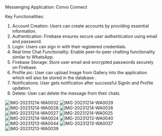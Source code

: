 Messenging Application: Convo Connect

Key Functionalities:
1. Account Creation: Users can create accounts by providing essential information.
2. Authentication: Firebase ensures secure user authentication using email and password.
3. Login: Users can sign in with their registered credentials.
4. Real time Chat Functionality: Enable peer-to-peer chatting functionality similar to WhatsApp.
5. Firebase Storage: Store user email and encrypted passwords securely on Firebase.
6. Profile pic: User can upload Image from Gallery into the application which will also be   stored in the database .
7. Notifications: User gets notification after successful SignIn and Profile updation.
8. Delete: User can delete the message from their chats.

![IMG-20231214-WA0032](https://github.com/pvrPranavRathi/ConvoConnect/assets/99244980/ea396ec6-2dd5-43b2-8919-bc6625f85717)
![IMG-20231214-WA0029](https://github.com/pvrPranavRathi/ConvoConnect/assets/99244980/ce3f7980-586e-42db-aa98-091a114a1ec2)
![IMG-20231214-WA0028](https://github.com/pvrPranavRathi/ConvoConnect/assets/99244980/6bf729ac-764d-46e0-8241-466e5ba7b44c)
![IMG-20231214-WA0026](https://github.com/pvrPranavRathi/ConvoConnect/assets/99244980/8d870d10-44c8-4046-accd-e50531795826)
![IMG-20231214-WA0027](https://github.com/pvrPranavRathi/ConvoConnect/assets/99244980/07db6be2-ab83-41fa-90f6-07cab56382c0)
![IMG-20231214-WA0025](https://github.com/pvrPranavRathi/ConvoConnect/assets/99244980/001d5111-d576-47ff-ad89-c994feff832d)
![IMG-20231214-WA0024](https://github.com/pvrPranavRathi/ConvoConnect/assets/99244980/f72d3496-69ed-4625-9c04-40e575a8d2fd)
![IMG-20231213-WA0040](https://github.com/pvrPranavRathi/ConvoConnect/assets/99244980/3b7b3fdb-2128-4088-bcd0-753800a792f1)
![IMG-20231213-WA0044](https://github.com/pvrPranavRathi/ConvoConnect/assets/99244980/fbdddac5-9c91-4d2e-ba4b-41cf15bff03e)
![IMG-20231213-WA0037](https://github.com/pvrPranavRathi/ConvoConnect/assets/99244980/849f4f81-a598-42ee-87a2-860a05e946ef)
![IMG-20231213-WA0039](https://github.com/pvrPranavRathi/ConvoConnect/assets/99244980/b0a70f8c-92ea-4c39-a87b-2683209b7e12)
